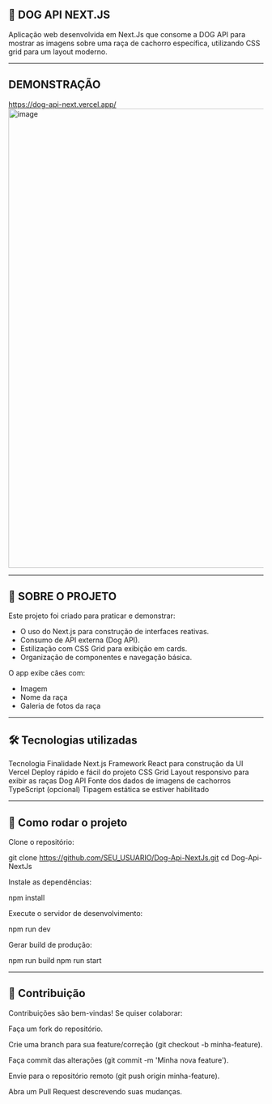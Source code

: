 ## 🐶 DOG API NEXT.JS

Aplicação web desenvolvida em Next.Js que consome a DOG API para mostrar as imagens sobre uma raça de cachorro específica, utilizando CSS grid para um layout moderno.
____________________________________________________________________________________________________________________________________________________________________________________________________________________________________________________________________________________________________________________________________________________

## DEMONSTRAÇÃO 
https://dog-api-next.vercel.app/
<img width="1918" height="907" alt="image" src="https://github.com/user-attachments/assets/5122e5c3-6a39-4bc9-9b41-d607a5b76373" />

____________________________________________________________________________________________________________________________________________________________________________________________________________________________________________________________________________________________________________________________________________________

## 📖 SOBRE O PROJETO
Este projeto foi criado para praticar e demonstrar:

- O uso do Next.js para construção de interfaces reativas.
- Consumo de API externa (Dog API).
- Estilização com CSS Grid para exibição em cards.
- Organização de componentes e navegação básica.

O app exibe cães com:
- Imagem
- Nome da raça
- Galeria de fotos da raça
____________________________________________________________________________________________________________________________________________________________________________________________________________________________________________________________________________________________________________________________________________________

  ## 🛠 Tecnologias utilizadas
Tecnologia	Finalidade
Next.js	Framework React para construção da UI
Vercel	Deploy rápido e fácil do projeto
CSS Grid	Layout responsivo para exibir as raças
Dog API	Fonte dos dados de imagens de cachorros
TypeScript (opcional)	Tipagem estática se estiver habilitado


____________________________________________________________________________________________________________________________________________________________________________________________________________________________________________________________________________________________________________________________________________________

## 🚀 Como rodar o projeto

Clone o repositório:

git clone https://github.com/SEU_USUARIO/Dog-Api-NextJs.git
cd Dog-Api-NextJs


Instale as dependências:

npm install


Execute o servidor de desenvolvimento:

npm run dev


Gerar build de produção:

npm run build
npm run start

____________________________________________________________________________________________________________________________________________________________________________________________________________________________________________________________________________________________________________________________________________________


## 🤝 Contribuição

Contribuições são bem-vindas! Se quiser colaborar:

Faça um fork do repositório.

Crie uma branch para sua feature/correção (git checkout -b minha-feature).

Faça commit das alterações (git commit -m 'Minha nova feature').

Envie para o repositório remoto (git push origin minha-feature).

Abra um Pull Request descrevendo suas mudanças.
